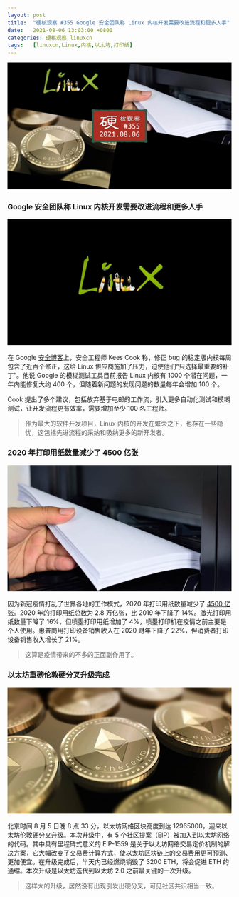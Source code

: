 ```yaml
---
layout: post
title:	"硬核观察 #355 Google 安全团队称 Linux 内核开发需要改进流程和更多人手"
date:	2021-08-06 13:03:00 +0800 
categories:	硬核观察 linuxcn 
tags:	[linuxcn,Linux,内核,以太坊,打印纸]
---
```



![](/Asserts/Images/album/202108/06/130034xo95c0yyfoxaxory.jpg)


### Google 安全团队称 Linux 内核开发需要改进流程和更多人手


![](/Asserts/Images/album/202108/06/130046f2wt2cmeqet2thqf.jpg)


在 Google [安全博客](https://security.googleblog.com/2021/08/linux-kernel-security-done-right.html)上，安全工程师 Kees Cook 称，修正 bug 的稳定版内核每周包含了近百个修正，这给 Linux 供应商施加了压力，迫使他们“只选择最重要的补丁”。他说 Google 的模糊测试工具目前报告 Linux 内核有 1000 个潜在问题，一年内能修复大约 400 个，但随着新问题的发现问题的数量每年会增加 100 个。


Cook 提出了多个建议，包括放弃基于电邮的工作流，引入更多自动化测试和模糊测试，让开发流程更有效率，需要增加至少 100 名工程师。



> 
> 作为最大的软件开发项目，Linux 内核的开发在繁荣之下，也存在一些隐忧，这包括先进流程的采纳和吸纳更多的新开发者。
> 
> 
> 


### 2020 年打印用纸数量减少了 4500 亿张


![](/Asserts/Images/album/202108/06/130108wwgua8jugulrpz2c.jpg)


因为新冠疫情打乱了世界各地的工作模式，2020 年打印用纸数量减少了 [4500 亿张](https://www.theregister.com/2021/08/05/idc_pages_printed_in_2020/)。2020 年的打印用纸总数为 2.8 万亿张，比 2019 年下降了 14%。激光打印用纸数量下降了 16%，但喷墨打印用纸增加了 4%，喷墨打印机在疫情之前主要是个人使用。惠普商用打印设备销售收入在 2020 财年下降了 22%，但消费者打印设备销售收入增长了 21%。



> 
> 这算是疫情带来的不多的正面副作用了。
> 
> 
> 


### 以太坊重磅伦敦硬分叉升级完成


![](/Asserts/Images/album/202108/06/130126y5kjbe4z65ej444z.jpg)


北京时间 8 月 5 日晚 8 点 33 分，以太坊网络区块高度到达 12965000，迎来以太坊伦敦硬分叉升级。本次升级中，有 5 个社区提案（EIP）被加入到以太坊网络的代码。其中具有里程碑式意义的 EIP-1559 是关于以太坊网络交易定价机制的解决方案，它大幅改变了交易费计算方式，使以太坊区块链上的交易费用更可预测、更加便宜。在升级完成后，半天内已经燃烧销毁了 3200 ETH，将会促进 ETH 的通缩。本次升级是以太坊迭代到以太坊 2.0 之前最关键的一次升级。



> 
> 这样大的升级，居然没有出现引发出硬分叉，可见社区共识相当一致。
> 
> 
>
